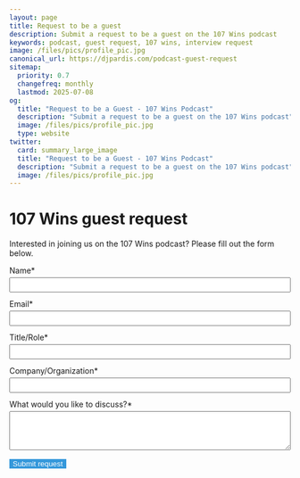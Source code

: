 ```yaml
---
layout: page
title: Request to be a guest
description: Submit a request to be a guest on the 107 Wins podcast
keywords: podcast, guest request, 107 wins, interview request
image: /files/pics/profile_pic.jpg
canonical_url: https://djpardis.com/podcast-guest-request
sitemap:
  priority: 0.7
  changefreq: monthly
  lastmod: 2025-07-08
og:
  title: "Request to be a Guest - 107 Wins Podcast"
  description: "Submit a request to be a guest on the 107 Wins podcast"
  image: /files/pics/profile_pic.jpg
  type: website
twitter:
  card: summary_large_image
  title: "Request to be a Guest - 107 Wins Podcast"
  description: "Submit a request to be a guest on the 107 Wins podcast"
  image: /files/pics/profile_pic.jpg
---
```


# <span class="highlight-text">107 Wins</span> guest request

Interested in joining us on the 107 Wins podcast? Please fill out the form below.

<form action="https://formspree.io/f/xldnywyl" method="POST" class="form">
  <div class="form-field" style="margin-bottom: 0.75rem;">
    <label for="name" style="display: block; margin-bottom: 0.25rem;">Name*</label>
    <input type="text" id="name" name="name" required style="width: 100%; padding: 0.25rem;">
  </div>
  
  <div class="form-field" style="margin-bottom: 0.75rem;">
    <label for="email" style="display: block; margin-bottom: 0.25rem;">Email*</label>
    <input type="email" id="email" name="email" required style="width: 100%; padding: 0.25rem;">
  </div>
  
  <div class="form-field" style="margin-bottom: 0.75rem;">
    <label for="title" style="display: block; margin-bottom: 0.25rem;">Title/Role*</label>
    <input type="text" id="title" name="title" required style="width: 100%; padding: 0.25rem;">
  </div>
  
  <div class="form-field" style="margin-bottom: 0.75rem;">
    <label for="company" style="display: block; margin-bottom: 0.25rem;">Company/Organization*</label>
    <input type="text" id="company" name="company" required style="width: 100%; padding: 0.25rem;">
  </div>
  
  <div class="form-field" style="margin-bottom: 0.75rem;">
    <label for="topic" style="display: block; margin-bottom: 0.25rem;">What would you like to discuss?*</label>
    <textarea id="topic" name="topic" rows="4" required style="width: 100%; padding: 0.25rem;"></textarea>
  </div>
  
  <div class="form-field" style="margin-top: 1rem;">
    <button type="submit" class="button" style="background-color: #3498db; border: none; color: white;">Submit request</button>
  </div>
</form>
